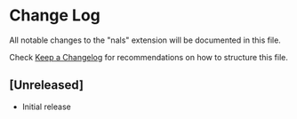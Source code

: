 # Change Log

All notable changes to the "nals" extension will be documented in this file.

Check [Keep a Changelog](http://keepachangelog.com/) for recommendations on how to structure this file.

## [Unreleased]

- Initial release
